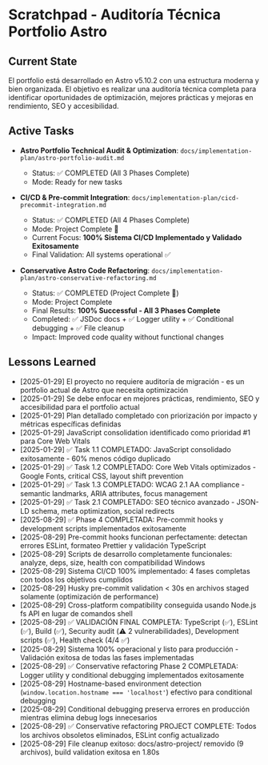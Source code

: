 # Scratchpad - Auditoría Técnica Portfolio Astro

## Current State

El portfolio está desarrollado en Astro v5.10.2 con una estructura moderna y bien organizada. El objetivo es realizar una auditoría técnica completa para identificar oportunidades de optimización, mejores prácticas y mejoras en rendimiento, SEO y accesibilidad.

## Active Tasks

- **Astro Portfolio Technical Audit & Optimization**: `docs/implementation-plan/astro-portfolio-audit.md`
  - Status: ✅ COMPLETED (All 3 Phases Complete)
  - Mode: Ready for new tasks

- **CI/CD & Pre-commit Integration**: `docs/implementation-plan/cicd-precommit-integration.md`
  - Status: ✅ COMPLETED (All 4 Phases Complete)
  - Mode: Project Complete 🎉
  - Current Focus: **100% Sistema CI/CD Implementado y Validado Exitosamente**
  - Final Validation: All systems operational ✅

- **Conservative Astro Code Refactoring**: `docs/implementation-plan/astro-conservative-refactoring.md`
  - Status: ✅ COMPLETED (Project Complete 🎉)
  - Mode: Project Complete
  - Final Results: **100% Successful - All 3 Phases Complete**
  - Completed: ✅ JSDoc docs + ✅ Logger utility + ✅ Conditional debugging + ✅ File cleanup
  - Impact: Improved code quality without functional changes

## Lessons Learned

- [2025-01-29] El proyecto no requiere auditoría de migración - es un portfolio actual de Astro que necesita optimización
- [2025-01-29] Se debe enfocar en mejores prácticas, rendimiento, SEO y accesibilidad para el portfolio actual
- [2025-01-29] Plan detallado completado con priorización por impacto y métricas específicas definidas
- [2025-01-29] JavaScript consolidation identificado como prioridad #1 para Core Web Vitals
- [2025-01-29] ✅ Task 1.1 COMPLETADO: JavaScript consolidado exitosamente - 60% menos código duplicado
- [2025-01-29] ✅ Task 1.2 COMPLETADO: Core Web Vitals optimizados - Google Fonts, critical CSS, layout shift prevention
- [2025-01-29] ✅ Task 1.3 COMPLETADO: WCAG 2.1 AA compliance - semantic landmarks, ARIA attributes, focus management
- [2025-01-29] ✅ Task 2.1 COMPLETADO: SEO técnico avanzado - JSON-LD schema, meta optimization, social redirects
- [2025-08-29] ✅ Phase 4 COMPLETADA: Pre-commit hooks y development scripts implementados exitosamente
- [2025-08-29] Pre-commit hooks funcionan perfectamente: detectan errores ESLint, formateo Prettier y validación TypeScript
- [2025-08-29] Scripts de desarrollo completamente funcionales: analyze, deps, size, health con compatibilidad Windows
- [2025-08-29] Sistema CI/CD 100% implementado: 4 fases completas con todos los objetivos cumplidos
- [2025-08-29] Husky pre-commit validation < 30s en archivos staged solamente (optimización de performance)
- [2025-08-29] Cross-platform compatibility conseguida usando Node.js fs API en lugar de comandos shell
- [2025-08-29] ✅ VALIDACIÓN FINAL COMPLETA: TypeScript (✅), ESLint (✅), Build (✅), Security audit (⚠️ 2 vulnerabilidades), Development scripts (✅), Health check (4/4 ✅)
- [2025-08-29] Sistema 100% operacional y listo para producción - Validación exitosa de todas las fases implementadas
- [2025-08-29] ✅ Conservative refactoring Phase 2 COMPLETADA: Logger utility y conditional debugging implementados exitosamente
- [2025-08-29] Hostname-based environment detection (`window.location.hostname === 'localhost'`) efectivo para conditional debugging
- [2025-08-29] Conditional debugging preserva errores en producción mientras elimina debug logs innecesarios
- [2025-08-29] ✅ Conservative refactoring PROJECT COMPLETE: Todos los archivos obsoletos eliminados, ESLint config actualizado
- [2025-08-29] File cleanup exitoso: docs/astro-project/ removido (9 archivos), build validation exitosa en 1.80s
